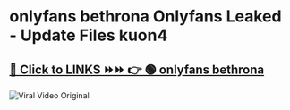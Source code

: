 
 # onlyfans bethrona Onlyfans Leaked - Update Files kuon4

## <h2><a href="https://clipsfans.com/onlyfans_bethrona&ref=git">🔗 Click to LINKS ⏩⏩ 👉 🟢 onlyfans bethrona </a></h2>

<a href="https://clipsfans.com/onlyfans_bethrona&ref=git" rel="nofollow" data-target="animated-image.originalLink"><img src="https://i.ibb.co.com/xMMVF88/686577567.gif" alt="Viral Video Original" style="max-width: 100%; display: inline-block;" data-target="animated-image.originalImage"></a>

